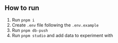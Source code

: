 ## How to run
1. Run `pnpm i`
1. Create `.env` file following the `.env.example`
1. Run `pnpm db-push`
1. Run `pnpm studio` and add data to experiment with